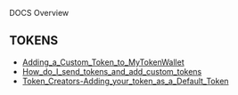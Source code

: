 DOCS Overview

## TOKENS
* [Adding_a_Custom_Token_to_MyTokenWallet](Adding_a_Custom_Token_to_MyTokenWallet.md)
* [How_do_I_send_tokens_and_add_custom_tokens](How_do_I_send_tokens_and_add_custom_tokens.md)
* [Token_Creators-Adding_your_token_as_a_Default_Token](Token_Creators-Adding_your_token_as_a_Default_Token.md)
